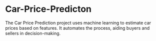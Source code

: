 # Car-Price-Predicton
The Car Price Prediction project uses machine learning to estimate car prices based on features. It automates the process, aiding buyers and sellers in decision-making.

